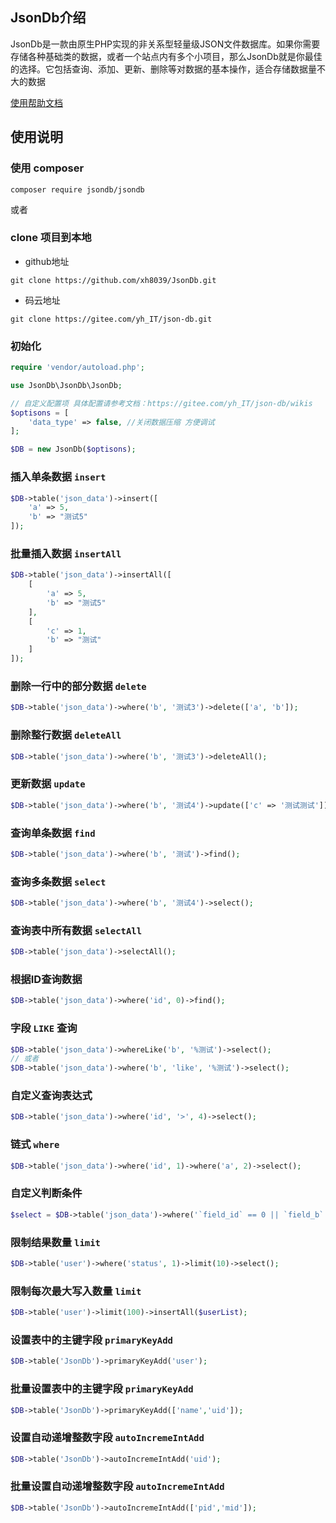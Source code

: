 ## JsonDb介绍
JsonDb是一款由原生PHP实现的非关系型轻量级JSON文件数据库。如果你需要存储各种基础类的数据，或者一个站点内有多个小项目，那么JsonDb就是你最佳的选择。它包括查询、添加、更新、删除等对数据的基本操作，适合存储数据量不大的数据

[使用帮助文档](https://gitee.com/yh_IT/json-db/wikis)

## 使用说明

### 使用 composer
```shell
composer require jsondb/jsondb
```
或者
### clone 项目到本地
- github地址
```shell
git clone https://github.com/xh8039/JsonDb.git
```
- 码云地址
```shell
git clone https://gitee.com/yh_IT/json-db.git
```

### 初始化
```php
require 'vendor/autoload.php';

use JsonDb\JsonDb\JsonDb;

// 自定义配置项 具体配置请参考文档：https://gitee.com/yh_IT/json-db/wikis
$optisons = [
	'data_type' => false, //关闭数据压缩 方便调试
];

$DB = new JsonDb($optisons);
```

### 插入单条数据 `insert`
```php
$DB->table('json_data')->insert([
	'a' => 5,
	'b' => "测试5"
]);
```

### 批量插入数据 `insertAll`
```php
$DB->table('json_data')->insertAll([
	[
		'a' => 5,
		'b' => "测试5"
	],
	[
		'c' => 1,
		'b' => "测试"
	]
]);
```

### 删除一行中的部分数据 `delete`
```php
$DB->table('json_data')->where('b', '测试3')->delete(['a', 'b']);
```

### 删除整行数据 `deleteAll`
```php
$DB->table('json_data')->where('b', '测试3')->deleteAll();
```

### 更新数据 `update`
```php
$DB->table('json_data')->where('b', '测试4')->update(['c' => '测试测试']);
```

### 查询单条数据 `find`
```php
$DB->table('json_data')->where('b', '测试')->find();
```

### 查询多条数据 `select`
```php
$DB->table('json_data')->where('b', '测试4')->select();
```

### 查询表中所有数据 `selectAll`
```php
$DB->table('json_data')->selectAll();
```

### 根据ID查询数据
```php
$DB->table('json_data')->where('id', 0)->find();
```

### 字段 `LIKE` 查询
```php
$DB->table('json_data')->whereLike('b', '%测试')->select();
// 或者
$DB->table('json_data')->where('b', 'like', '%测试')->select();
```

### 自定义查询表达式
```php
$DB->table('json_data')->where('id', '>', 4)->select();
```

### 链式 `where`
```php
$DB->table('json_data')->where('id', 1)->where('a', 2)->select();
```

### 自定义判断条件
```php
$select = $DB->table('json_data')->where('`field_id` == 0 || `field_b` == `测试4`')->select();
```

### 限制结果数量 `limit`
```php
$DB->table('user')->where('status', 1)->limit(10)->select();
```

### 限制每次最大写入数量 `limit`
```php
$DB->table('user')->limit(100)->insertAll($userList);
```

### 设置表中的主键字段 `primaryKeyAdd`
```php
$DB->table('JsonDb')->primaryKeyAdd('user');
```

### 批量设置表中的主键字段 `primaryKeyAdd`
```php
$DB->table('JsonDb')->primaryKeyAdd(['name','uid']);
```

### 设置自动递增整数字段 `autoIncremeIntAdd`
```php
$DB->table('JsonDb')->autoIncremeIntAdd('uid');
```

### 批量设置自动递增整数字段 `autoIncremeIntAdd`
```php
$DB->table('JsonDb')->autoIncremeIntAdd(['pid','mid']);
```